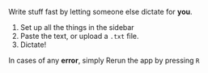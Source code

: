 Write stuff fast by letting someone else dictate for **you**. 

1. Set up all the things in the sidebar
2. Paste the text, or upload a `.txt` file.
3. Dictate!

In cases of any **error**, simply Rerun the app by pressing `R`